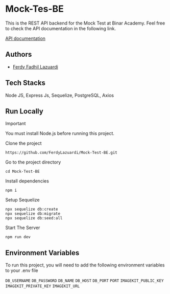 # Mock-Tes-BE
This is the REST API backend for the Mock Test at Binar Academy. Feel free to check the API documentation in the following link.

[API documentation]([https://c7-tiketku.up.railway.app/api-docs/#/](https://documenter.getpostman.com/view/26536997/2s9Xy2NX63#7a3b3d75-1608-4537-bf3c-828e09115e1c))

## Authors
- [Ferdy Fadhil Lazuardi](https://github.com/FerdyLazuardi)

## Tech Stacks
Node JS, Express Js, Sequelize, PostgreSQL, Axios

## Run Locally
> [!IMPORTANT]
> You must install Node.js before running this project.

Clone the project
```
https://github.com/FerdyLazuardi/Mock-Test-BE.git
```
Go to the project directory
```
cd Mock-Test-BE
```
Install dependencies
```
npm i
```
Setup Sequelize
```
npx sequelize db:create
npx sequelize db:migrate
npx sequelize db:seed:all
```
Start The Server
```
npm run dev
```
## Environment Variables
To run this project, you will need to add the following environment variables to your .env file

`DB_USERNAME` `DB_PASSWORD` `DB_NAME` `DB_HOST` `DB_PORT` `PORT` `IMAGEKIT_PUBLIC_KEY` `IMAGEKIT_PRIVATE_KEY` `IMAGEKIT_URL`

